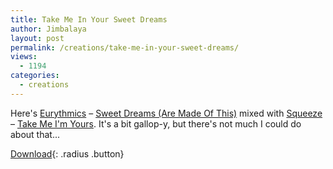 ```yaml
---
title: Take Me In Your Sweet Dreams
author: Jimbalaya
layout: post
permalink: /creations/take-me-in-your-sweet-dreams/
views:
  - 1194
categories:
  - creations
---
```


Here's [Eurythmics][2] – [Sweet Dreams (Are Made Of This)][3] mixed with [Squeeze][4] – [Take Me I'm Yours][5]. It's a bit gallop-y, but there's not much I could do about that...

 [2]: http://click.linksynergy.com/fs-bin/click?id=vwHUN9G4nyY&subid=&offerid=146261.1&type=10&tmpid=3909&RD_PARM1=http://itunes.apple.com/WebObjects/MZStore.woa/wa/viewArtist?id=395777 "Eurythmics on iTunes"
 [3]: http://click.linksynergy.com/fs-bin/click?id=vwHUN9G4nyY&subid=&offerid=146261.1&type=10&tmpid=3909&RD_PARM1=http://itunes.apple.com/WebObjects/MZStore.woa/wa/viewAlbum?i=207057617%26id=207056852%26s=143441 "Sweet Dreams (Are Made Of This) on iTunes"
 [4]: http://click.linksynergy.com/fs-bin/click?id=vwHUN9G4nyY&subid=&offerid=146261.1&type=10&tmpid=3909&RD_PARM1=http://itunes.apple.com/WebObjects/MZStore.woa/wa/viewArtist?id=93650 "Squeeze on iTunes"
 [5]: http://click.linksynergy.com/fs-bin/click?id=vwHUN9G4nyY&subid=&offerid=146261.1&type=10&tmpid=3909&RD_PARM1=http://itunes.apple.com/WebObjects/MZStore.woa/wa/viewAlbum?i=259996239%26id=259996237%26s=143441 "Take Me I'm Yours on iTunes"

<p><audio src='/audio/creations/Jimbalaya-Pieces_Of_The_Wholes-01-Take_Me_In_Your_Sweet_Dreams.mp3' preload='auto' /></p>

[Download][7]{: .radius .button}

 [7]: /audio/creations/Jimbalaya-Pieces_Of_The_Wholes-01-Take_Me_In_Your_Sweet_Dreams.mp3 "Download Jimbalaya - Take Me In Your Sweet Dreams"
